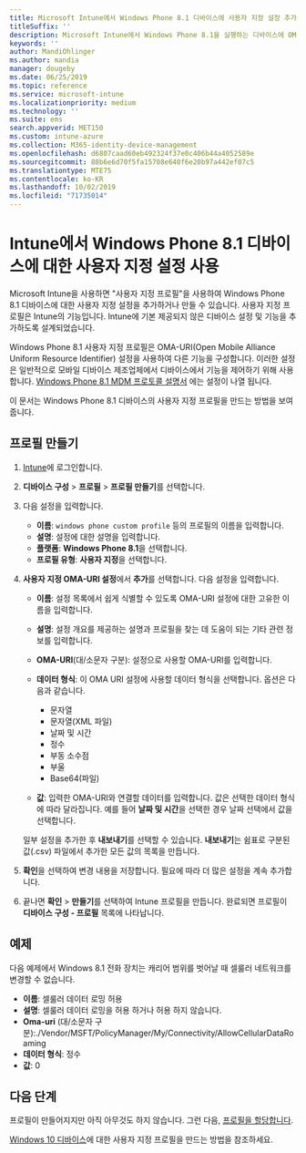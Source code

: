 ```yaml
---
title: Microsoft Intune에서 Windows Phone 8.1 디바이스에 사용자 지정 설정 추가- Azure | Microsoft Docs
titleSuffix: ''
description: Microsoft Intune에서 Windows Phone 8.1을 실행하는 디바이스에 OMA-URI 설정을 사용하려면 사용자 지정 프로필을 추가하거나 만듭니다.
keywords: ''
author: MandiOhlinger
ms.author: mandia
manager: dougeby
ms.date: 06/25/2019
ms.topic: reference
ms.service: microsoft-intune
ms.localizationpriority: medium
ms.technology: ''
ms.suite: ems
search.appverid: MET150
ms.custom: intune-azure
ms.collection: M365-identity-device-management
ms.openlocfilehash: d6807caad60eb492324f37e0c406b44a4052589e
ms.sourcegitcommit: 88b6e6d70f5fa15708e640f6e20b97a442ef07c5
ms.translationtype: MTE75
ms.contentlocale: ko-KR
ms.lasthandoff: 10/02/2019
ms.locfileid: "71735014"
---
```

# <a name="use-custom-settings-for-windows-phone-81-devices-in-intune"></a>Intune에서 Windows Phone 8.1 디바이스에 대한 사용자 지정 설정 사용

Microsoft Intune을 사용하면 "사용자 지정 프로필"을 사용하여 Windows Phone 8.1 디바이스에 대한 사용자 지정 설정을 추가하거나 만들 수 있습니다. 사용자 지정 프로필은 Intune의 기능입니다. Intune에 기본 제공되지 않은 디바이스 설정 및 기능을 추가하도록 설계되었습니다.

Windows Phone 8.1 사용자 지정 프로필은 OMA-URI(Open Mobile Alliance Uniform Resource Identifier) 설정을 사용하여 다른 기능을 구성합니다. 이러한 설정은 일반적으로 모바일 디바이스 제조업체에서 디바이스에서 기능을 제어하기 위해 사용합니다. [Windows Phone 8.1 MDM 프로토콜 설명서](https://docs.microsoft.com/previous-versions/windows/it-pro/windows-phone/dn499787(v=technet.10)) 에는 설정이 나열 됩니다.

이 문서는 Windows Phone 8.1 디바이스의 사용자 지정 프로필을 만드는 방법을 보여줍니다. 

## <a name="create-the-profile"></a>프로필 만들기

1. [Intune](https://go.microsoft.com/fwlink/?linkid=2090973)에 로그인합니다.
2. **디바이스 구성** > **프로필** > **프로필 만들기**를 선택합니다.
3. 다음 설정을 입력합니다.

    - **이름**: `windows phone custom profile` 등의 프로필의 이름을 입력합니다.
    - **설명**: 설정에 대한 설명을 입력합니다.
    - **플랫폼**: **Windows Phone 8.1**을 선택합니다.
    - **프로필 유형**: **사용자 지정**을 선택합니다.

4. **사용자 지정 OMA-URI 설정**에서 **추가**를 선택합니다. 다음 설정을 입력합니다.

    - **이름**: 설정 목록에서 쉽게 식별할 수 있도록 OMA-URI 설정에 대한 고유한 이름을 입력합니다.
    - **설명**: 설정 개요를 제공하는 설명과 프로필을 찾는 데 도움이 되는 기타 관련 정보를 입력합니다.
    - **OMA-URI**(대/소문자 구분): 설정으로 사용할 OMA-URI를 입력합니다.
    - **데이터 형식**: 이 OMA URI 설정에 사용할 데이터 형식을 선택합니다. 옵션은 다음과 같습니다.

        - 문자열
        - 문자열(XML 파일)
        - 날짜 및 시간
        - 정수
        - 부동 소수점
        - 부울
        - Base64(파일)

    - **값**: 입력한 OMA-URI와 연결할 데이터를 입력합니다. 값은 선택한 데이터 형식에 따라 달라집니다. 예를 들어 **날짜 및 시간**을 선택한 경우 날짜 선택에서 값을 선택합니다.

    일부 설정을 추가한 후 **내보내기**를 선택할 수 있습니다. **내보내기**는 쉼표로 구분된 값(.csv) 파일에서 추가한 모든 값의 목록을 만듭니다.

5. **확인**을 선택하여 변경 내용을 저장합니다. 필요에 따라 더 많은 설정을 계속 추가합니다.
6. 끝나면 **확인** > **만들기**를 선택하여 Intune 프로필을 만듭니다. 완료되면 프로필이 **디바이스 구성 - 프로필** 목록에 나타납니다.

## <a name="example"></a>예제

다음 예제에서 Windows 8.1 전화 장치는 캐리어 범위를 벗어날 때 셀룰러 네트워크를 변경할 수 없습니다.

- **이름**: 셀룰러 데이터 로밍 허용
- **설명**: 셀룰러 데이터 로밍을 허용 하거나 허용 하지 않습니다.
- **Oma-uri** (대/소문자 구분):./Vendor/MSFT/PolicyManager/My/Connectivity/AllowCellularDataRoaming
- **데이터 형식**: 정수
- **값**: 0

## <a name="next-steps"></a>다음 단계

프로필이 만들어지지만 아직 아무것도 하지 않습니다. 그런 다음, [프로필을 할당합니다](device-profile-assign.md).

[Windows 10 디바이스](../custom-settings-windows-10.md)에 대한 사용자 지정 프로필을 만드는 방법을 참조하세요.
